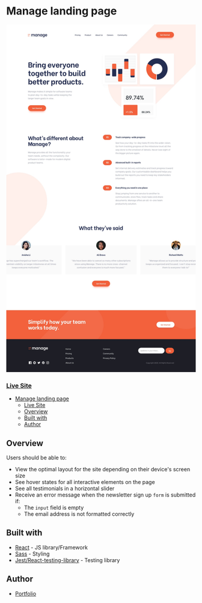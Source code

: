 # Manage landing page

![](./public/preview.jpg)

### [Live Site](url)

- [Manage landing page](#manage-landing-page)
  - [Live Site](#live-site)
  - [Overview](#overview)
  - [Built with](#built-with)
  - [Author](#author)

## Overview

Users should be able to:

- View the optimal layout for the site depending on their device's screen size
- See hover states for all interactive elements on the page
- See all testimonials in a horizontal slider
- Receive an error message when the newsletter sign up `form` is submitted if:
  - The `input` field is empty
  - The email address is not formatted correctly

## Built with

- [React](https://react.dev/) - JS library/Framework
- [Sass](https://sass-lang.com/) - Styling
- [Jest/React-testing-library](https://testing-library.com/docs/react-testing-library/intro/) - Testing library

## Author

- [Portfolio](https://portfolio-selly361.vercel.app/)
